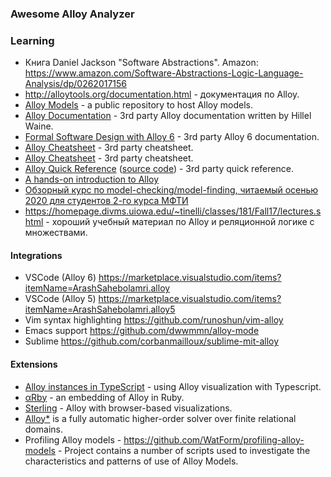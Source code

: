 ### Awesome Alloy Analyzer

### Learning

- Книга Daniel Jackson "Software Abstractions".
Amazon: https://www.amazon.com/Software-Abstractions-Logic-Language-Analysis/dp/0262017156
- http://alloytools.org/documentation.html - документация по Alloy.
- [Alloy Models](https://github.com/AlloyTools/models) - a public repository to host Alloy models.
- [Alloy Documentation](https://alloy.readthedocs.io/) - 3rd party Alloy documentation written by Hillel Waine.
- [Formal Software Design with Alloy 6](https://haslab.github.io/formal-software-design/index.html) - 3rd party Alloy 6 documentation.
- [Alloy Cheatsheet](https://esb-dev.github.io/mat/alloy-cheatsheet.pdf) - 3rd party cheatsheet.
- [Alloy Cheatsheet](https://blackmesatech.com/2013/07/alloy/slides/cheatsheet.pdf) - 3rd party cheatsheet.
- [Alloy Quick Reference](https://www.monperrus.net/martin/alloy-quick-ref.pdf) ([source code](https://github.com/monperrus/alloy-quick-reference)) - 3rd party quick reference.
- [A hands-on introduction to Alloy](https://blackmesatech.com/2013/07/alloy/)
- [Обзорный курс по model-checking/model-finding, читаемый осенью 2020 для студентов 2-го курса МФТИ](https://github.com/vasil-sd/engineering-sw-hw-model-checking-letures)
- https://homepage.divms.uiowa.edu/~tinelli/classes/181/Fall17/lectures.shtml -
  хороший учебный материал по Alloy и реляционной логике с множествами.

#### Integrations

- VSCode (Alloy 6) https://marketplace.visualstudio.com/items?itemName=ArashSahebolamri.alloy
- VSCode (Alloy 5) https://marketplace.visualstudio.com/items?itemName=ArashSahebolamri.alloy5
- Vim syntax highlighting https://github.com/runoshun/vim-alloy
- Emacs support https://github.com/dwwmmn/alloy-mode
- Sublime https://github.com/corbanmailloux/sublime-mit-alloy

#### Extensions

- [Alloy instances in TypeScript](https://github.com/alloy-js/alloy-ts) - using
  Alloy visualization with Typescript.
- [αRby](https://aleksandarmilicevic.github.io/arby) - an embedding of Alloy in Ruby.
- [Sterling](https://alloy-js.github.io/tour/) - Alloy with browser-based visualizations.
- [Alloy\*](https://github.com/aleksandarmilicevic/hola) is a fully automatic
  higher-order solver over finite relational domains.
- Profiling Alloy models - https://github.com/WatForm/profiling-alloy-models -
  Project contains a number of scripts used to investigate the characteristics
  and patterns of use of Alloy Models.
